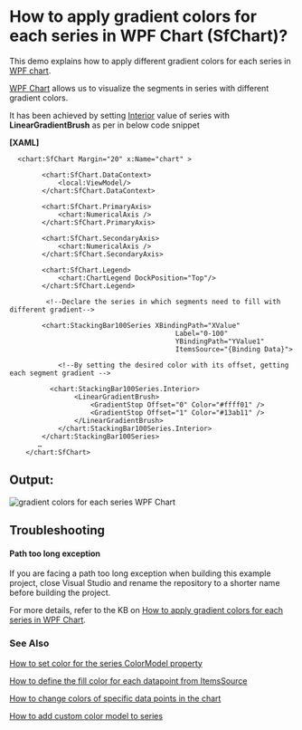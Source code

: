 # How to apply gradient colors for each series in WPF Chart (SfChart)?

This demo explains how to apply different gradient colors for each series in [WPF chart](https://help.syncfusion.com/wpf/charts/overview).

[WPF Chart](https://help.syncfusion.com/wpf/charts/overview) allows us to visualize the segments in series with different gradient colors.

It has been achieved by setting [Interior](https://help.syncfusion.com/cr/wpf/Syncfusion.UI.Xaml.Charts.ChartSegment.html#Syncfusion_UI_Xaml_Charts_ChartSegment_Interior) value of series with **LinearGradientBrush** as per in below code snippet

**[XAML]**
```
  <chart:SfChart Margin="20" x:Name="chart" >

        <chart:SfChart.DataContext>
            <local:ViewModel/>
        </chart:SfChart.DataContext>

        <chart:SfChart.PrimaryAxis>
            <chart:NumericalAxis />
        </chart:SfChart.PrimaryAxis>

        <chart:SfChart.SecondaryAxis>
            <chart:NumericalAxis />
        </chart:SfChart.SecondaryAxis>

        <chart:SfChart.Legend>
            <chart:ChartLegend DockPosition="Top"/>
        </chart:SfChart.Legend>

         <!--Declare the series in which segments need to fill with different gradient-->

        <chart:StackingBar100Series XBindingPath="XValue"
                                         Label="0-100"
                                         YBindingPath="YValue1" 
                                         ItemsSource="{Binding Data}">

            <!--By setting the desired color with its offset, getting each segment gradient -->
            
          <chart:StackingBar100Series.Interior>
                <LinearGradientBrush>
                    <GradientStop Offset="0" Color="#ffff01" />
                    <GradientStop Offset="1" Color="#13ab11" />
                </LinearGradientBrush>
            </chart:StackingBar100Series.Interior>
        </chart:StackingBar100Series>
       …
    </chart:SfChart>     
```

## Output:

![gradient colors for each series WPF Chart](Output.png)

## Troubleshooting

#### Path too long exception

If you are facing a path too long exception when building this example project, close Visual Studio and rename the repository to a shorter name before building the project.

For more details, refer to the KB on [How to apply gradient colors for each series in WPF Chart](https://www.syncfusion.com/kb/11849/how-to-apply-gradient-colors-for-each-series-in-wpf-chart).

### See Also

[How to set color for the series ColorModel property](https://www.syncfusion.com/kb/5496/how-to-set-color-for-the-series-colormodel-property)

[How to define the fill color for each datapoint from ItemsSource](https://www.syncfusion.com/kb/5124/how-to-define-the-fill-color-for-each-datapoint-from-itemssource)

[How to change colors of specific data points in the chart](https://www.syncfusion.com/kb/10928/how-to-change-colors-of-specific-data-points-in-the-chart)

[How to add custom color model to series](https://www.syncfusion.com/kb/5480/how-to-add-custom-color-model-to-series)